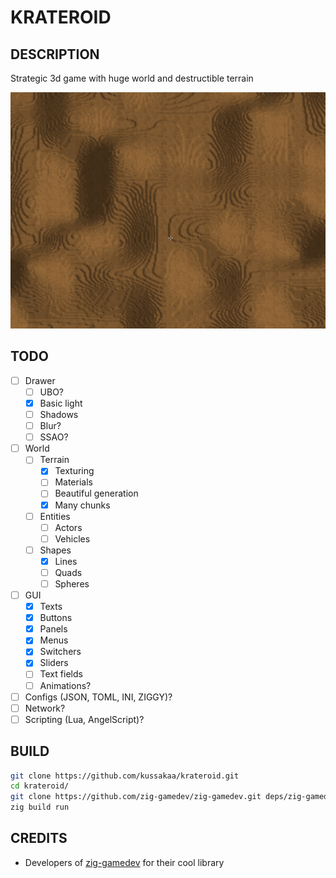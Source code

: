 # KRATEROID

## DESCRIPTION

Strategic 3d game with huge world and destructible terrain

![Главное меню](screenshot.png)

## TODO

* [ ] Drawer
  * [ ] UBO?
  * [X] Basic light
  * [ ] Shadows
  * [ ] Blur?
  * [ ] SSAO?
* [ ] World 
  * [ ] Terrain
    * [X] Texturing 
    * [ ] Materials 
    * [ ] Beautiful generation
    * [X] Many chunks
  * [ ] Entities
    * [ ] Actors
    * [ ] Vehicles
  * [ ] Shapes
    * [X] Lines
    * [ ] Quads
    * [ ] Spheres
* [ ] GUI
  * [X] Texts
  * [X] Buttons
  * [X] Panels
  * [X] Menus
  * [X] Switchers
  * [X] Sliders
  * [ ] Text fields
  * [ ] Animations?
* [ ] Configs (JSON, TOML, INI, ZIGGY)?
* [ ] Network?
* [ ] Scripting (Lua, AngelScript)?

## BUILD

```bash
git clone https://github.com/kussakaa/krateroid.git
cd krateroid/
git clone https://github.com/zig-gamedev/zig-gamedev.git deps/zig-gamedev/
zig build run

```

## CREDITS
- Developers of [zig-gamedev](https://github.com/michal-z/zig-gamedev) for their cool library 
